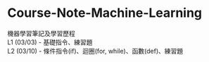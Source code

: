 # Course-Note-Machine-Learning

機器學習筆記及學習歷程<br/>
L1 (03/03) - 基礎指令、練習題<br/>
L2 (03/10) - 條件指令(if)、迴圈(for, while)、函數(def)、練習題<br/>
